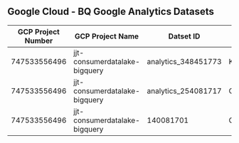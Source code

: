 ## Google Cloud - BQ Google Analytics Datasets
|GCP Project Number|GCP Project Name|Datset ID|GA4/UA Property Feed|GA4/UA Property ID|Type
| --- | --- | --- | --- | --- | --- |
|747533556496|jjt-consumerdatalake-bigquery|analytics_348451773|Kenvue\|Corporate\|GA4|348451773|GA4|
|747533556496|jjt-consumerdatalake-bigquery|analytics_254081717|Consumer - Global|254081717|GA4|
|747533556496|jjt-consumerdatalake-bigquery|140081701|Consumer - Global|UA-128610710-1|UA|
